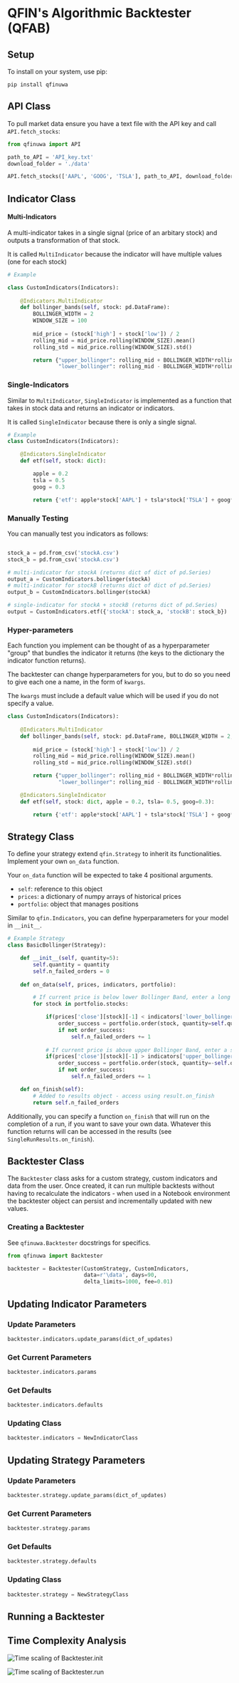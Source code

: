 # QFIN's Algorithmic Backtester (QFAB)

## Setup

To install on your system, use pip:

```
pip install qfinuwa
```

## API Class

To pull market data ensure you have a text file with the API key and call ``API.fetch_stocks``:

```py
from qfinuwa import API

path_to_API = 'API_key.txt'
download_folder = './data'

API.fetch_stocks(['AAPL', 'GOOG', 'TSLA'], path_to_API, download_folder)
```

## Indicator Class

#### Multi-Indicators

A multi-indicator takes in a single signal (price of an arbitary stock) and outputs a transformation of that stock.

It is called ``MultiIndicator`` because the indicator will have multiple values (one for each stock)

```py
# Example 

class CustomIndicators(Indicators):
    
    @Indicators.MultiIndicator
    def bollinger_bands(self, stock: pd.DataFrame):
        BOLLINGER_WIDTH = 2
        WINDOW_SIZE = 100
        
        mid_price = (stock['high'] + stock['low']) / 2
        rolling_mid = mid_price.rolling(WINDOW_SIZE).mean()
        rolling_std = mid_price.rolling(WINDOW_SIZE).std()

        return {"upper_bollinger": rolling_mid + BOLLINGER_WIDTH*rolling_std,
                "lower_bollinger": rolling_mid - BOLLINGER_WIDTH*rolling_std}
```


### Single-Indicators

Similar to ``MultiIndicator``, ``SingleIndicator`` is implemented as a function that takes in stock data and returns an indicator or indicators.

It is called ``SingleIndicator`` because there is only a single signal.

```py
# Example 
class CustomIndicators(Indicators):

    @Indicators.SingleIndicator
    def etf(self, stock: dict):

        apple = 0.2
        tsla = 0.5
        goog = 0.3

        return {'etf': apple*stock['AAPL'] + tsla*stock['TSLA'] + goog*stock['GOOG']}
```

### Manually Testing

You can manually test you indicators as follows:

```py

stock_a = pd.from_csv('stockA.csv')
stock_b = pd.from_csv('stockA.csv')

# multi-indicator for stockA (returns dict of dict of pd.Series)
output_a = CustomIndicators.bollinger(stockA)
# multi-indicator for stockB (returns dict of dict of pd.Series)
output_b = CustomIndicators.bollinger(stockA)

# single-indicator for stockA + stockB (returns dict of pd.Series)
output = CustomIndicators.etf({'stockA': stock_a, 'stockB': stock_b})
```

### Hyper-parameters

Each function you implement can be thought of as a hyperparameter "group" that bundles the indicator it returns (the keys to the dictionary the indicator function returns).

The backtester can change hyperparameters for you, but to do so you need to give each one a name, in the form of ``kwargs``.

The ``kwargs`` must include a default value which will be used if you do not specify a value.

```py
class CustomIndicators(Indicators):
    
    @Indicators.MultiIndicator
    def bollinger_bands(self, stock: pd.DataFrame, BOLLINGER_WIDTH = 2, WINDOW_SIZE=100):
        
        mid_price = (stock['high'] + stock['low']) / 2
        rolling_mid = mid_price.rolling(WINDOW_SIZE).mean()
        rolling_std = mid_price.rolling(WINDOW_SIZE).std()

        return {"upper_bollinger": rolling_mid + BOLLINGER_WIDTH*rolling_std,
                "lower_bollinger": rolling_mid - BOLLINGER_WIDTH*rolling_std}

    @Indicators.SingleIndicator
    def etf(self, stock: dict, apple = 0.2, tsla= 0.5, goog=0.3):

        return {'etf': apple*stock['AAPL'] + tsla*stock['TSLA'] + goog*stock['GOOG']}
```

## Strategy Class

To define your strategy extend ``qfin.Strategy`` to inherit its functionalities. Implement your own ``on_data`` function.

Your ``on_data`` function will be expected to take 4 positional arguments.
- ``self``: reference to this object
- ``prices``: a dictionary of numpy arrays of historical prices
- ``portfolio``: object that manages positions

Similar to ``qfin.Indicators``, you can define hyperparameters for your model in ``__init__``.

```py
# Example Strategy
class BasicBollinger(Strategy):

    def __init__(self, quantity=5):
        self.quantity = quantity
        self.n_failed_orders = 0
    
    def on_data(self, prices, indicators, portfolio):

        # If current price is below lower Bollinger Band, enter a long position
        for stock in portfolio.stocks:

            if(prices['close'][stock][-1] < indicators['lower_bollinger'][stock][-1]):
                order_success = portfolio.order(stock, quantity=self.quantity)
                if not order_success:
                    self.n_failed_orders += 1
            
            # If current price is above upper Bollinger Band, enter a short position
            if(prices['close'][stock][-1] > indicators['upper_bollinger'][stock][-1]):
                order_success = portfolio.order(stock, quantity=-self.quantity)
                if not order_success:
                    self.n_failed_orders += 1

    def on_finish(self):
        # Added to results object - access using result.on_finish
        return self.n_failed_orders
```
Additionally, you can specify a function ``on_finish`` that will run on the completion of a run, if you want to save your own data. Whatever this function returns will can be accessed in the results (see ``SingleRunResults.on_finish``).
## Backtester Class

The ``Backtester`` class asks for a custom strategy, custom indicators and data from the user. Once created, it can run multiple backtests without having to recalculate the indicators - when used in a Notebook environment the backtester object can persist and incrementally updated with new values.

### Creating a Backtester

See ``qfinuwa.Backtester`` docstrings for specifics.


```py
from qfinuwa import Backtester

backtester = Backtester(CustomStrategy, CustomIndicators, 
                        data=r'\data', days=90, 
                        delta_limits=1000, fee=0.01)
```

## Updating Indicator Parameters

### Update Parameters

```py
backtester.indicators.update_params(dict_of_updates)
```

### Get Current Parameters

```py
backtester.indicators.params
```

### Get Defaults

```py
backtester.indicators.defaults
```

### Updating Class

```py
backtester.indicators = NewIndicatorClass
```

## Updating Strategy Parameters

### Update Parameters

```py
backtester.strategy.update_params(dict_of_updates)
```

### Get Current Parameters

```py
backtester.strategy.params
```

### Get Defaults

```py
backtester.strategy.defaults
```

### Updating  Class

```py
backtester.strategy = NewStrategyClass
```
## Running a Backtester

## Time Complexity Analysis 

![Time scaling of Backtester.__init__](./imgs/__init__.png?raw=true)

![Time scaling of Backtester.run](./imgs/run.png?raw=true)